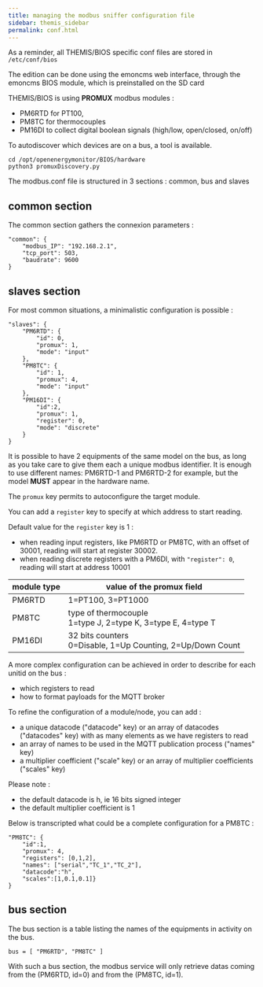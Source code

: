 ```yaml
---
title: managing the modbus sniffer configuration file
sidebar: themis_sidebar
permalink: conf.html
---
```


As a reminder, all THEMIS/BIOS specific conf files are stored in `/etc/conf/bios`

The edition can be done using the emoncms web interface, through the emoncms BIOS module, which is preinstalled on the SD card

THEMIS/BIOS is using **PROMUX** modbus modules :
- PM6RTD for PT100,
- PM8TC for thermocouples
- PM16DI to collect digital boolean signals (high/low, open/closed, on/off)

To autodiscover which devices are on a bus, a tool is available.

```
cd /opt/openenergymonitor/BIOS/hardware
python3 promuxDiscovery.py
```

The modbus.conf file is structured in 3 sections : common, bus and slaves

## common section

The common section gathers the connexion parameters :

```
"common": {
    "modbus_IP": "192.168.2.1",
    "tcp_port": 503,
    "baudrate": 9600
}
```

## slaves section

For most common situations, a minimalistic configuration is possible :

```
"slaves": {
    "PM6RTD": {
        "id": 0,
        "promux": 1,
        "mode": "input"
    },
    "PM8TC": {
        "id": 1,
        "promux": 4,
        "mode": "input"
    },
    "PM16DI": {
        "id":2,
        "promux": 1,
        "register": 0,
        "mode": "discrete"
    }
}
```
It is possible to have 2 equipments of the same model on the bus, as long as you take care to give them each a unique modbus identifier. 
It is enough to use different names: PM6RTD-1 and PM6RTD-2 for example, but the model **MUST** appear in the hardware name.

The `promux` key permits to autoconfigure the target module.

You can add a `register` key to specify at which address to start reading. 

Default value for the `register` key is 1 : 
- when reading input registers, like PM6RTD or PM8TC, with an offset of 30001, reading will start at register 30002. 
- when reading discrete registers with a PM6DI, with `"register": 0`, reading will start at address 10001  

module type | value of the promux field
--|--
PM6RTD | 1=PT100, 3=PT1000
PM8TC | type of thermocouple <br> 1=type J, 2=type K, 3=type E, 4=type T
PM16DI | 32 bits counters <br> 0=Disable, 1=Up Counting, 2=Up/Down Count

A more complex configuration can be achieved in order to describe for each unitid on the bus :
- which registers to read
- how to format payloads for the MQTT broker

To refine the configuration of a module/node, you can add :

- a unique datacode ("datacode" key) or an array of datacodes ("datacodes" key) with as many elements as we have registers to read
- an array of names to be used in the MQTT publication process ("names" key)
- a multiplier coefficient ("scale" key) or an array of multiplier coefficients ("scales" key)

Please note :
- the default datacode is h, ie 16 bits signed integer
- the default multiplier coefficient is 1

Below is transcripted what could be a complete configuration for a PM8TC :

```
"PM8TC": {
    "id":1,
    "promux": 4,
    "registers": [0,1,2],
    "names": ["serial","TC_1","TC_2"],
    "datacode":"h",
    "scales":[1,0.1,0.1]}
}
```
## bus section

The bus section is a table listing the names of the equipments in activity on the bus. 

```
bus = [ "PM6RTD", "PM8TC" ]
```
With such a bus section, the modbus service will only retrieve datas coming from the (PM6RTD, id=0) and from the (PM8TC, id=1). 
